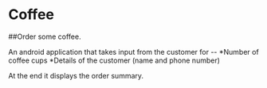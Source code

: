 # Coffee
##Order some coffee. 

An android application that takes input from the customer for --
  *Number of coffee cups
  *Details of the customer (name and phone number)
  
  At the end it displays the order summary.

